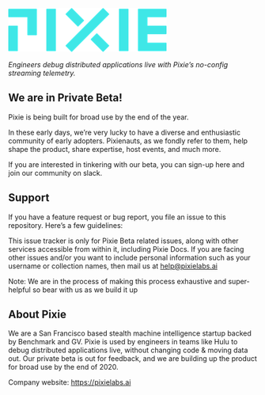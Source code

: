 
![Pixie!](pixie_logo.png)

_Engineers debug distributed applications live with Pixie’s no-config streaming telemetry._

## We are in Private Beta!

Pixie is being built for broad use by the end of the year.

In these early days, we’re very lucky to have a diverse and enthusiastic community of early adopters. Pixienauts, as we fondly refer to them, help shape the product, share expertise, host events, and much more.

If you are interested in tinkering with our beta, you can sign-up here and join our community on slack.


## Support

If you have a feature request or bug report, you file an issue to this repository. Here’s a few guidelines:

This issue tracker is only for Pixie Beta related issues, along with other services accessible from within it, including Pixie Docs.
If you  are facing other issues and/or you want to include personal information such as your username or collection names, then mail us at help@pixielabs.ai

Note: We are in the process of making this process exhaustive and super-helpful so bear with us as we build it up


## About Pixie

We are a San Francisco based stealth machine intelligence startup backed by Benchmark and GV. Pixie is used by engineers in teams like Hulu to debug distributed applications live, without changing code & moving data out. Our private beta is out for feedback, and we are building up the product for broad use by the end of 2020.

Company website: https://pixielabs.ai
